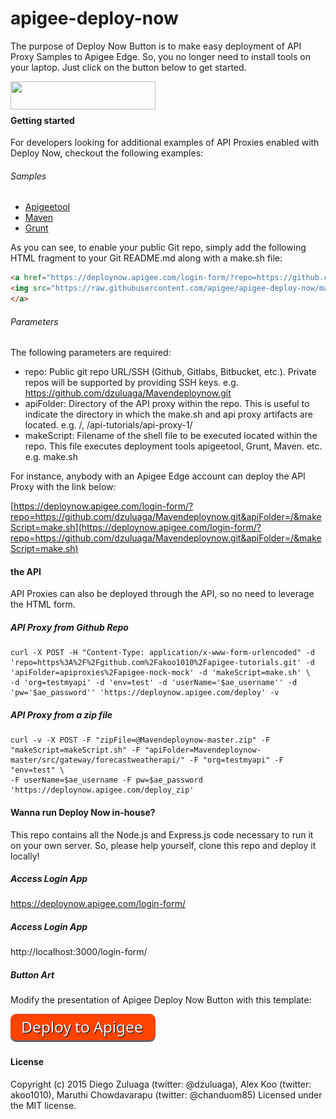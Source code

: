 apigee-deploy-now
==================
The purpose of Deploy Now Button is to make easy deployment of API Proxy Samples to Apigee Edge. So, you no longer need to install tools on your laptop. Just click on the button below to get started.

<a href="https://deploynow.apigee.com/login-form/?repo=https://github.com/dzuluaga/Mavendeploynow.git&apiFolder=/&makeScript=make.sh"><img src="https://raw.githubusercontent.com/apigee/apigee-deploy-now/master/images/deploy_to_apigee.png" align="left" height="45" width="232" ></a><br><br>

#### Getting started
For developers looking for additional examples of API Proxies enabled with Deploy Now, checkout the following examples:

###### Samples
- [Apigeetool](https://github.com/akoo1010/apigee-nock-mock-deploy-now)
- [Maven](https://github.com/dzuluaga/Mavendeploynow)
- [Grunt](https://github.com/dzuluaga/deploynow-api-proxy-grunt-sample)

As you can see, to enable your public Git repo, simply add the following HTML fragment to your Git README.md along with a make.sh file:
```HTML
<a href="https://deploynow.apigee.com/login-form/?repo=https://github.com/dzuluaga/Mavendeploynow.git&apiFolder=/&makeScript=make.sh">
<img src="https://raw.githubusercontent.com/apigee/apigee-deploy-now/master/images/deploy_to_apigee.png" align="left" height="45" width="232" >
</a>
```

###### Parameters
The following parameters are required:
- repo: Public git repo URL/SSH (Github, Gitlabs, Bitbucket, etc.). Private repos will be supported by providing SSH keys. e.g. https://github.com/dzuluaga/Mavendeploynow.git
- apiFolder: Directory of the API proxy within the repo. This is useful to indicate the directory in which the make.sh and api proxy artifacts are located. e.g. /, /api-tutorials/api-proxy-1/
- makeScript: Filename of the shell file to be executed located within the repo. This file executes deployment tools apigeetool, Grunt, Maven. etc. e.g. make.sh

For instance, anybody with an Apigee Edge account can deploy the API Proxy with the link below:

[https://deploynow.apigee.com/login-form/?repo=https://github.com/dzuluaga/Mavendeploynow.git&apiFolder=/&makeScript=make.sh](https://deploynow.apigee.com/login-form/?repo=https://github.com/dzuluaga/Mavendeploynow.git&apiFolder=/&makeScript=make.sh)

#### the API
API Proxies can also be deployed through the API, so no need to leverage the HTML form.

##### API Proxy from Github Repo
```shell
curl -X POST -H "Content-Type: application/x-www-form-urlencoded" -d 'repo=https%3A%2F%2Fgithub.com%2Fakoo1010%2Fapigee-tutorials.git' -d 'apiFolder=apiproxies%2Fapigee-nock-mock' -d 'makeScript=make.sh' \
-d 'org=testmyapi' -d 'env=test' -d 'userName='$ae_username'' -d 'pw='$ae_password'' 'https://deploynow.apigee.com/deploy' -v
```
##### API Proxy from a zip file
```shell
curl -v -X POST -F "zipFile=@Mavendeploynow-master.zip" -F "makeScript=makeScript.sh" -F "apiFolder=Mavendeploynow-master/src/gateway/forecastweatherapi/" -F "org=testmyapi" -F "env=test" \
-F userName=$ae_username -F pw=$ae_password 'https://deploynow.apigee.com/deploy_zip'
```

#### Wanna run Deploy Now in-house?
This repo contains all the Node.js and Express.js code necessary to run it on your own server. So, please help yourself, clone this repo and deploy it locally!

##### Access Login App
https://deploynow.apigee.com/login-form/

##### Access Login App
http://localhost:3000/login-form/

##### Button Art
Modify the presentation of Apigee Deploy Now Button with this template:

<a href="http://dabuttonfactory.com/#t=Deploy+to+Apigee&f=Noto+Sans&ts=24&tc=fff&tshs=1&tshc=000&hp=20&vp=9&c=9&bgt=unicolored&bgc=ff4300&shs=3&shc=666&sho=s"><img src="./images/deploy_to_apigee.png" height="45" width="232" ></a>

#### License
Copyright (c) 2015 Diego Zuluaga (twitter: @dzuluaga), Alex Koo (twitter: akoo1010), Maruthi Chowdavarapu (twitter: @chanduom85) Licensed under the MIT license.
